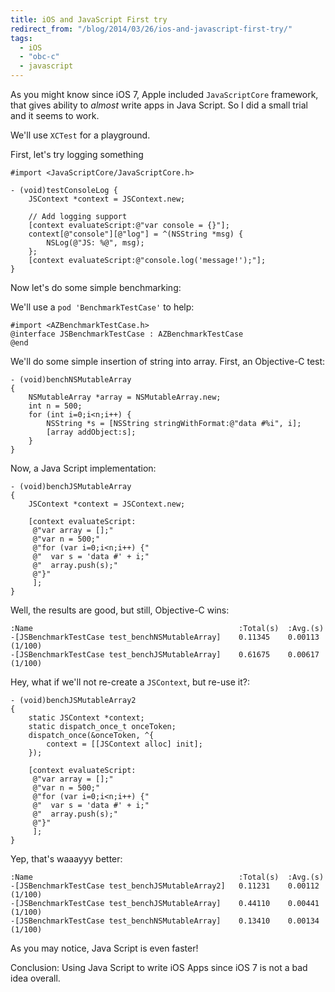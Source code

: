 ```yaml
---
title: iOS and JavaScript First try
redirect_from: "/blog/2014/03/26/ios-and-javascript-first-try/"
tags:
  - iOS
  - "obc-c"
  - javascript
---
```


As you might know since iOS 7, Apple included `JavaScriptCore` framework, that gives ability to _almost_ write apps in Java Script. So I did a small trial and it seems to work.

We'll use `XCTest` for a playground.

First, let's try logging something

``` obj-c
#import <JavaScriptCore/JavaScriptCore.h>

- (void)testConsoleLog {
    JSContext *context = JSContext.new;

    // Add logging support
    [context evaluateScript:@"var console = {}"];
    context[@"console"][@"log"] = ^(NSString *msg) {
        NSLog(@"JS: %@", msg);
    };
    [context evaluateScript:@"console.log('message!');"];
}
```

Now let's do some simple benchmarking:

<!-- more -->

We'll use a `pod 'BenchmarkTestCase'` to help:

``` obj-c
#import <AZBenchmarkTestCase.h>
@interface JSBenchmarkTestCase : AZBenchmarkTestCase
@end
```

We'll do some simple insertion of string into array. First, an Objective-C test:

``` obj-c
- (void)benchNSMutableArray
{
    NSMutableArray *array = NSMutableArray.new;
    int n = 500;
    for (int i=0;i<n;i++) {
        NSString *s = [NSString stringWithFormat:@"data #%i", i];
        [array addObject:s];
    }
}
```

Now, a Java Script implementation:

``` obj-c
- (void)benchJSMutableArray
{
    JSContext *context = JSContext.new;

    [context evaluateScript:
     @"var array = [];"
     @"var n = 500;"
     @"for (var i=0;i<n;i++) {"
     @"  var s = 'data #' + i;"
     @"  array.push(s);"
     @"}"
     ];
}
```

Well, the results are good, but still, Objective-C wins:

```
:Name                                              :Total(s)  :Avg.(s)  
-[JSBenchmarkTestCase test_benchNSMutableArray]    0.11345    0.00113    (1/100)
-[JSBenchmarkTestCase test_benchJSMutableArray]    0.61675    0.00617    (1/100)
```

Hey, what if we'll not re-create a `JSContext`, but re-use it?:

``` obj-c
- (void)benchJSMutableArray2
{
    static JSContext *context;
    static dispatch_once_t onceToken;
    dispatch_once(&onceToken, ^{
        context = [[JSContext alloc] init];
    });

    [context evaluateScript:
     @"var array = [];"
     @"var n = 500;"
     @"for (var i=0;i<n;i++) {"
     @"  var s = 'data #' + i;"
     @"  array.push(s);"
     @"}"
     ];
}
```

Yep, that's waaayyy better:

```
:Name                                              :Total(s)  :Avg.(s)  
-[JSBenchmarkTestCase test_benchJSMutableArray2]   0.11231    0.00112    (1/100)
-[JSBenchmarkTestCase test_benchJSMutableArray]    0.44110    0.00441    (1/100)
-[JSBenchmarkTestCase test_benchNSMutableArray]    0.13410    0.00134    (1/100)
```

As you may notice, Java Script is even faster!

Conclusion: Using Java Script to write iOS Apps since iOS 7 is not a bad idea overall.
